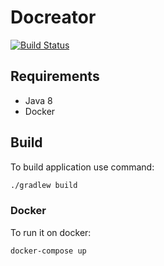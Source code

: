 # Docreator
[![Build Status](https://travis-ci.org/docreators/docreateor.svg?branch=master)](https://travis-ci.org/docreators/docreateor)

## Requirements

- Java 8
- Docker

## Build

To build application use command: 
```sh
./gradlew build
```

### Docker

To run it on docker: 

```sh
docker-compose up 
```
